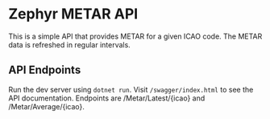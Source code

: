 # Zephyr METAR API
This is a simple API that provides METAR for a given ICAO code. 
The METAR data is refreshed in regular intervals. 

## API Endpoints
Run the dev server using `dotnet run`. Visit `/swagger/index.html` to see the API documentation.
Endpoints are /Metar/Latest/{icao} and /Metar/Average/{icao}.